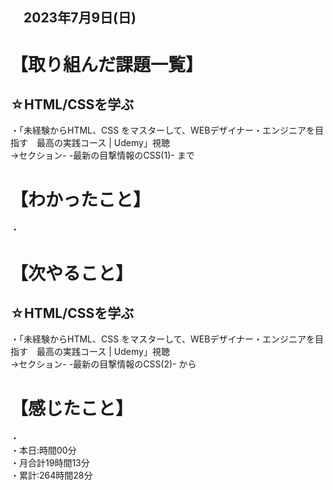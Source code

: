## 　2023年7月9日(日)
# 【取り組んだ課題一覧】
## ☆HTML/CSSを学ぶ
・「未経験からHTML、CSS をマスターして、WEBデザイナー・エンジニアを目指す　最高の実践コース | Udemy」視聴<br>
→セクション- -最新の目撃情報のCSS(1)- まで<br>
# 【わかったこと】
・<br>
# 【次やること】
## ☆HTML/CSSを学ぶ
・「未経験からHTML、CSS をマスターして、WEBデザイナー・エンジニアを目指す　最高の実践コース | Udemy」視聴<br>
→セクション- -最新の目撃情報のCSS(2)- から<br>
# 【感じたこと】
・<br>
・本日:時間00分<br>
・月合計19時間13分<br>
・累計:264時間28分
